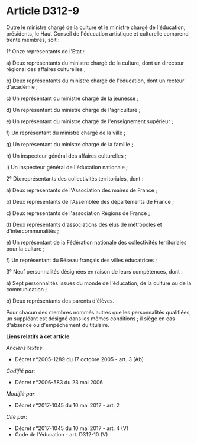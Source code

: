 # Article D312-9

Outre le ministre chargé de la culture et le ministre chargé de l'éducation, présidents, le Haut Conseil de l'éducation
artistique et culturelle comprend trente membres, soit :

1° Onze représentants de l'Etat :

a) Deux représentants du ministre chargé de la culture, dont un directeur régional des affaires culturelles ;

b) Deux représentants du ministre chargé de l'éducation, dont un recteur d'académie ;

c) Un représentant du ministre chargé de la jeunesse ;

d) Un représentant du ministre chargé de l'agriculture ;

e) Un représentant du ministre chargé de l'enseignement supérieur ;

f) Un représentant du ministre chargé de la ville ;

g) Un représentant du ministre chargé de la famille ;

h) Un inspecteur général des affaires culturelles ;

i) Un inspecteur général de l'éducation nationale ;

2° Dix représentants des collectivités territoriales, dont :

a) Deux représentants de l'Association des maires de France ;

b) Deux représentants de l'Assemblée des départements de France ;

c) Deux représentants de l'association Régions de France ;

d) Deux représentants d'associations des élus de métropoles et d'intercommunalités ;

e) Un représentant de la Fédération nationale des collectivités territoriales pour la culture ;

f) Un représentant du Réseau français des villes éducatrices ;

3° Neuf personnalités désignées en raison de leurs compétences, dont :

a) Sept personnalités issues du monde de l'éducation, de la culture ou de la communication ;

b) Deux représentants des parents d'élèves.

Pour chacun des membres nommés autres que les personnalités qualifiées, un suppléant est désigné dans les mêmes conditions ;
il siège en cas d'absence ou d'empêchement du titulaire.

**Liens relatifs à cet article**

_Anciens textes_:

  - Décret n°2005-1289 du 17 octobre 2005 - art. 3 (Ab)

_Codifié par_:

  - Décret n°2006-583 du 23 mai 2006

_Modifié par_:

  - Décret n°2017-1045 du 10 mai 2017 - art. 2

_Cité par_:

  - Décret n°2017-1045 du 10 mai 2017 - art. 4 (V)
  - Code de l'éducation - art. D312-10 (V)
